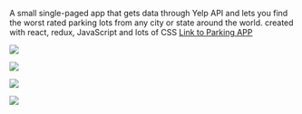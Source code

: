 
A small single-paged app that gets data through Yelp API and lets you find the worst rated parking lots from any city or state around the world.
created with react, redux, JavaScript and lots of CSS
[Link to Parking APP](https://dimitritriantafilo.github.io/parking/ "Parking APP")


![](https://i.imgur.com/UQ2U0EQ.gif)

![](http://i.imgur.com/OUkLi.gif)

![](http://i.imgur.com/Ssfp7.gif)

![](http://i.imgur.com/60bts.gif)
